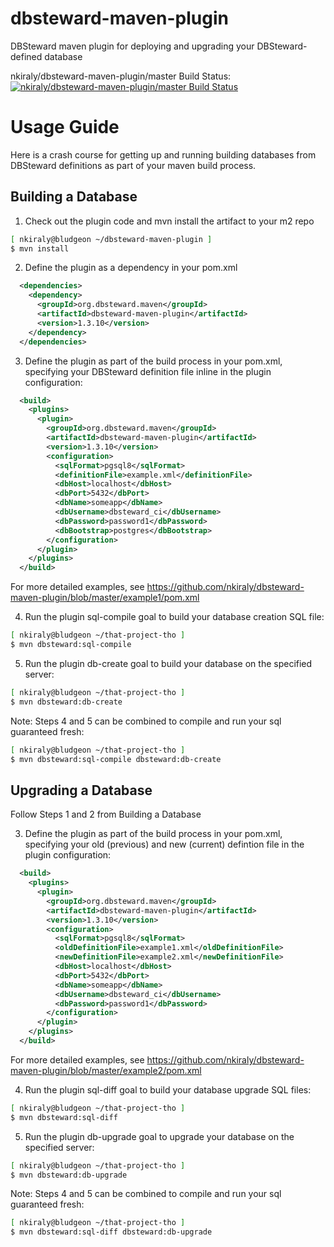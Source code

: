 dbsteward-maven-plugin
======================
DBSteward maven plugin for deploying and upgrading your DBSteward-defined database

nkiraly/dbsteward-maven-plugin/master Build Status: [![nkiraly/dbsteward-maven-plugin/master Build Status](https://travis-ci.org/nkiraly/dbsteward-maven-plugin.png?branch=master)](https://travis-ci.org/nkiraly/dbsteward-maven-plugin)


Usage Guide
===========
Here is a crash course for getting up and running building databases from DBSteward definitions as part of your maven build process.



## Building a Database
1) Check out the plugin code and mvn install the artifact to your m2 repo
```bash
[ nkiraly@bludgeon ~/dbsteward-maven-plugin ]
$ mvn install
```


2) Define the plugin as a dependency in your pom.xml
```XML
  <dependencies>
    <dependency>
      <groupId>org.dbsteward.maven</groupId>
      <artifactId>dbsteward-maven-plugin</artifactId>
      <version>1.3.10</version>
    </dependency>
  </dependencies>
```


3) Define the plugin as part of the build process in your pom.xml, specifying your DBSteward definition file inline in the plugin configuration:
```XML
  <build>
    <plugins>
      <plugin>
        <groupId>org.dbsteward.maven</groupId>
        <artifactId>dbsteward-maven-plugin</artifactId>
        <version>1.3.10</version>
        <configuration>
          <sqlFormat>pgsql8</sqlFormat>
          <definitionFile>example.xml</definitionFile>
          <dbHost>localhost</dbHost>
          <dbPort>5432</dbPort>
          <dbName>someapp</dbName>
          <dbUsername>dbsteward_ci</dbUsername>
          <dbPassword>password1</dbPassword>
          <dbBootstrap>postgres</dbBootstrap>
        </configuration>
      </plugin>
    </plugins>
  </build>
```
For more detailed examples, see https://github.com/nkiraly/dbsteward-maven-plugin/blob/master/example1/pom.xml


4) Run the plugin sql-compile goal to build your database creation SQL file:
```bash
[ nkiraly@bludgeon ~/that-project-tho ]
$ mvn dbsteward:sql-compile
```


5) Run the plugin db-create goal to build your database on the specified server:
```bash
[ nkiraly@bludgeon ~/that-project-tho ]
$ mvn dbsteward:db-create
```


Note: Steps 4 and 5 can be combined to compile and run your sql guaranteed fresh:
```bash
[ nkiraly@bludgeon ~/that-project-tho ]
$ mvn dbsteward:sql-compile dbsteward:db-create
```




## Upgrading a Database
Follow Steps 1 and 2 from Building a Database

3) Define the plugin as part of the build process in your pom.xml, specifying your old (previous) and new (current) defintion file in the plugin configuration:
```XML
  <build>
    <plugins>
      <plugin>
        <groupId>org.dbsteward.maven</groupId>
        <artifactId>dbsteward-maven-plugin</artifactId>
        <version>1.3.10</version>
        <configuration>
          <sqlFormat>pgsql8</sqlFormat>
          <oldDefinitionFile>example1.xml</oldDefinitionFile>
          <newDefinitionFile>example2.xml</newDefinitionFile>
          <dbHost>localhost</dbHost>
          <dbPort>5432</dbPort>
          <dbName>someapp</dbName>
          <dbUsername>dbsteward_ci</dbUsername>
          <dbPassword>password1</dbPassword>
        </configuration>
      </plugin>
    </plugins>
  </build>
```
For more detailed examples, see https://github.com/nkiraly/dbsteward-maven-plugin/blob/master/example2/pom.xml


4) Run the plugin sql-diff goal to build your database upgrade SQL files:
```bash
[ nkiraly@bludgeon ~/that-project-tho ]
$ mvn dbsteward:sql-diff
```


5) Run the plugin db-upgrade goal to upgrade your database on the specified server:
```bash
[ nkiraly@bludgeon ~/that-project-tho ]
$ mvn dbsteward:db-upgrade
```


Note: Steps 4 and 5 can be combined to compile and run your sql guaranteed fresh:
```bash
[ nkiraly@bludgeon ~/that-project-tho ]
$ mvn dbsteward:sql-diff dbsteward:db-upgrade
```

